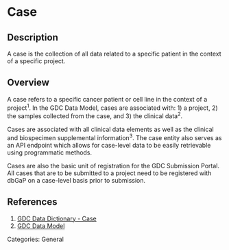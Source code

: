 # Case #

## Description ##
A case is the collection of all data related to a specific patient in the context of a specific project.

## Overview ##

A case refers to a specific cancer patient or cell line in the context of a project<sup>1</sup>. In the GDC Data Model, cases are associated with: 1) a project, 2) the samples collected from the case, and 3) the clinical data<sup>2</sup>.

Cases are associated with all clinical data elements as well as the clinical and biospecimen supplemental information<sup>3</sup>. The case entity also serves as an API endpoint which allows for case-level data to be easily retrievable using programmatic methods.

Cases are also the basic unit of registration for the GDC Submission Portal. All cases that are to be submitted to a project need to be registered with dbGaP on a case-level basis prior to submission.  

## References ##
1. [GDC Data Dictionary - Case](/Data_Dictionary/viewer/#?view=table-definition-view&id=case)
2. [GDC Data Model](https://gdc.cancer.gov/developers/gdc-data-model/gdc-data-model-components)


Categories: General
